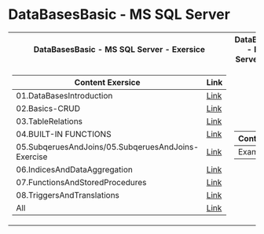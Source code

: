  <h1>DataBasesBasic - MS SQL Server</h1>


<table>

<tr>
  <th>DataBasesBasic - MS SQL Server - Exersice </th>
  <th>DataBasesBasic - MS SQL Server - Exams </th>
</tr>

<tr>

<td>

| **Content Exersice**                                                            | **Link**                                                   |
| --------------------------------------------------------------------- | ---------------------------------------------------------- |
| <a> 01.DataBasesIntroduction </a>            | <a href="https://github.com/Argatski/SoftUni/tree/main/C%23/06.DataBasesBasic%20-%20MS%20SQL%20Server/Exercise/01.DataBasesIntroduction"> Link</a> |
| <a> 02.Basics-CRUD </a>    | <a href="https://github.com/Argatski/SoftUni/tree/main/C%23/05.C%23%20-%20OOP/Exercise/02.Encapsulation"> Link</a> |
| <a> 03.TableRelations </a>  | <a href="https://github.com/Argatski/SoftUni/tree/main/C%23/05.C%23%20-%20OOP/Exercise/03.InterfacesAndAbstraction"> Link</a> |
| <a> 04.BUILT-IN FUNCTIONS</a> | <a href="https://github.com/Argatski/SoftUni/tree/main/C%23/05.C%23%20-%20OOP/Exercise/04.Polymorphism"> Link</a>|
| <a> 05.SubqeruesAndJoins/05.SubqeruesAndJoins-Exercise </a>      | <a href="https://github.com/Argatski/SoftUni/tree/main/C%23/05.C%23%20-%20OOP/Exercise/05.ExceptionsAndError/ExceptionsAndErrorHandlingLab"> Link</a> |
| <a> 06.IndicesAndDataAggregation </a>            | <a href="https://github.com/Argatski/SoftUni/tree/main/C%23/05.C%23%20-%20OOP/Exercise/06.SOLID"> Link</a> |
| <a> 07.FunctionsAndStoredProcedures </a>     | <a href="https://github.com/Argatski/SoftUni/tree/main/C%23/05.C%23%20-%20OOP/Exercise/07.Reflection"> Link</a> |
| <a> 08.TriggersAndTranslations  </a> | <a href="https://github.com/Argatski/SoftUni/tree/main/C%23/05.C%23%20-%20OOP/Exercise/08.UnitTesting"> Link</a> |
| <a> All</a> | <a href="https://github.com/Argatski/SoftUni/tree/main/C%23/05.C%23%20-%20OOP/Exercise"> Link</a> |

</td>
<td>

| **Content**                                                            | **Link**                                                   |
| --------------------------------------------------------------------- | ---------------------------------------------------------- |
| <a> Exams </a>               | <a href="https://github.com/Argatski/SoftUni/tree/main/C%23/05.C%23%20-%20OOP/Exam"> Link</a> |



</td>


